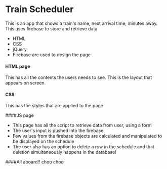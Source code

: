# Train Scheduler

This is an app  that shows a train's name, next arrival time, minutes away. This uses firebase to store and retrieve data


* HTML
* CSS
* jQuery
* Firebase
are used to design the page

#### HTML page
This has all the contents the users needs to see. This is the layout that appears on screen.

#### CSS 
This has the styles that are applied to the page


####JS page
* This page has all the script to retrieve data from user, using a form
* The user's input is pushed into the firebase.
* Few values from the firebase objects are calculated and manipulated to be displayed on the schedule
* The user also has an option to delete a row in the schedule and that deletion simultaneously happens in the database!

####All aboard!! choo choo 

